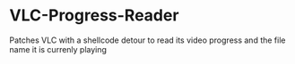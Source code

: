 # VLC-Progress-Reader
Patches VLC with a shellcode detour to read its video progress and the file name it is currenly playing
